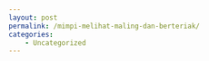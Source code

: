 ```yaml
---
layout: post
permalink: /mimpi-melihat-maling-dan-berteriak/
categories:
    - Uncategorized
---
```


